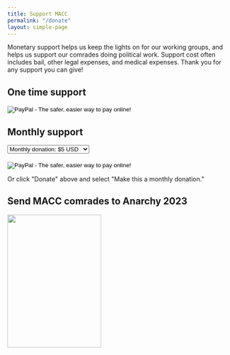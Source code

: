 ```yaml
---
title: Support MACC
permalink: "/donate"
layout: simple-page
---
```


Monetary support helps us keep the lights on for our working groups, and helps us support our comrades doing political work. Support cost often includes bail, other legal expenses, and medical expenses. Thank you for any support you can give!

## One time support

<form action="https://www.paypal.com/cgi-bin/webscr" method="post" target="_top">
<input type="hidden" name="cmd" value="_s-xclick">
<input type="hidden" name="hosted_button_id" value="H6RL4XCPSLHKW">
<input type="image" src="https://www.paypalobjects.com/en_US/i/btn/btn_donate_LG.gif" border="0" name="submit" alt="PayPal - The safer, easier way to pay online!">
<img alt="" border="0" src="https://www.paypalobjects.com/en_US/i/scr/pixel.gif" width="1" height="1">
</form>

## Monthly support

<form action="https://www.paypal.com/cgi-bin/webscr" method="post" target="_top">
<select name="os0">
    <option value="$5 Donation">Monthly donation: $5 USD</option>
    <option value="$10 Donation">Monthly donation: $10 USD</option>
    <option value="$15 Donation">Monthly donation: $15 USD</option>
    <option value="$20 Donation">Monthly donation: $20 USD</option>
    <option value="$25 Donation">Monthly donation: $25 USD</option>
    <option value="$30 Donation">Monthly donation: $30 USD</option>
    <option value="$35 Donation">Monthly donation: $35 USD</option>
    <option value="$40 Donation">Monthly donation: $40 USD</option>
    <option value="$45 Donation">Monthly donation: $45 USD</option>
    <option value="$50 Donation">Monthly donation: $50 USD</option>
</select>
<br/><br/>
<input type="image" src="https://www.paypalobjects.com/en_US/i/btn/btn_subscribe_LG.gif" border="0" name="submit" alt="PayPal - The safer, easier way to pay online!">
<input type="hidden" name="cmd" value="_s-xclick">
<input type="hidden" name="hosted_button_id" value="U2UPMHXPUJT6J">
<input type="hidden" name="on0" value="Donation Subscription Options">
<input type="hidden" name="on1" value="Monthly Subscription Donation">
<input type="hidden" name="currency_code" value="USD">
<img alt="" border="0" src="https://www.paypalobjects.com/en_US/i/scr/pixel.gif" width="1" height="1">
</form>

Or click "Donate" above and select "Make this a monthly donation."

## Send MACC comrades to Anarchy 2023

<a href="https://www.paypal.com/donate/?hosted_button_id=QA5YZS6SDP9M4"><img src="https://st-imier.org/static/st-imier.org/images/Anarchy-2023-560px.png" width="212" height="300"></img></a>
